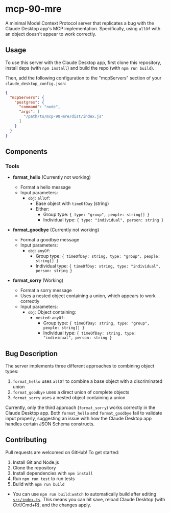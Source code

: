 # mcp-90-mre

A minimal Model Context Protocol server that replicates a bug with the Claude Desktop app's MCP implementation. Specifically, using `allOf` with an object doesn't appear to work correctly.

## Usage

To use this server with the Claude Desktop app, first clone this repository, install deps (with `npm install`) and build the repo (with `npm run build`).

Then, add the following configuration to the "mcpServers" section of your `claude_desktop_config.json`:

```json
{
  "mcpServers": {
    "postgres": {
      "command": "node",
      "args": [
        "/path/to/mcp-90-mre/dist/index.js"
      ]
    }
  }
}
```

## Components

### Tools

- **format_hello** (Currently not working)
  - Format a hello message
  - Input parameters:
    - `obj`: `allOf`:
      - Base object with `timeOfDay` (string)
      - Either:
        - Group type: `{ type: "group", people: string[] }`
        - Individual type: `{ type: "individual", person: string }`

- **format_goodbye** (Currently not working)
  - Format a goodbye message
  - Input parameters:
    - `obj`: `anyOf`:
      - Group type: `{ timeOfDay: string, type: "group", people: string[] }`
      - Individual type: `{ timeOfDay: string, type: "individual", person: string }`

- **format_sorry** (Working)
  - Format a sorry message
  - Uses a nested object containing a union, which appears to work correctly
  - Input parameters:
    - `obj`: Object containing:
      - `nested`: `anyOf`:
        - Group type: `{ timeOfDay: string, type: "group", people: string[] }`
        - Individual type: `{ timeOfDay: string, type: "individual", person: string }`

## Bug Description

The server implements three different approaches to combining object types:

1. `format_hello` uses `allOf` to combine a base object with a discriminated union
2. `format_goodbye` uses a direct union of complete objects
3. `format_sorry` uses a nested object containing a union

Currently, only the third approach (`format_sorry`) works correctly in the Claude Desktop app. Both `format_hello` and `format_goodbye` fail to validate input properly, suggesting an issue with how the Claude Desktop app handles certain JSON Schema constructs.

## Contributing

Pull requests are welcomed on GitHub! To get started:

1. Install Git and Node.js
2. Clone the repository
3. Install dependencies with `npm install`
4. Run `npm run test` to run tests
5. Build with `npm run build`
  - You can use `npm run build:watch` to automatically build after editing [`src/index.ts`](./src/index.ts). This means you can hit save, reload Claude Desktop (with Ctrl/Cmd+R), and the changes apply.
